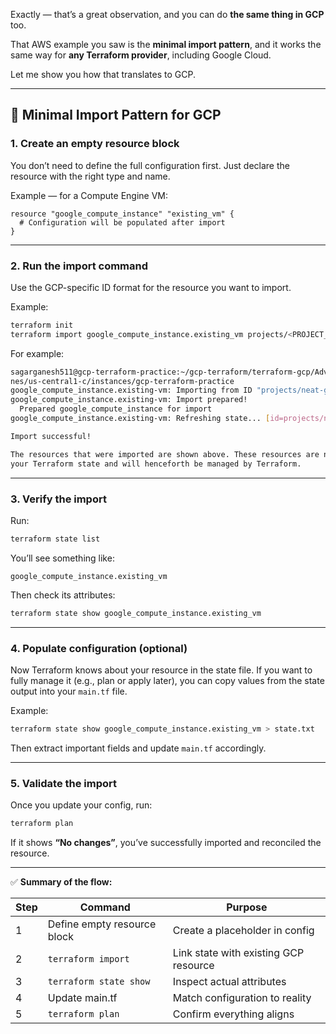 Exactly — that’s a great observation, and you can do **the same thing in GCP** too.

That AWS example you saw is the **minimal import pattern**, and it works the same way for **any Terraform provider**, including Google Cloud.

Let me show you how that translates to GCP.

---

## 🧩 Minimal Import Pattern for GCP

### **1. Create an empty resource block**

You don’t need to define the full configuration first.
Just declare the resource with the right type and name.

Example — for a Compute Engine VM:

```hcl
resource "google_compute_instance" "existing_vm" {
  # Configuration will be populated after import
}
```

---

### **2. Run the import command**

Use the GCP-specific ID format for the resource you want to import.

Example:

```bash
terraform init
terraform import google_compute_instance.existing_vm projects/<PROJECT_ID>/zones/<ZONE>/instances/<INSTANCE_NAME>
```

For example:

```bash
sagarganesh511@gcp-terraform-practice:~/gcp-terraform/terraform-gcp/Advance/import$ terraform import google_compute_instance.existing-vm projects/neat-glazing-473202-f3/zo
nes/us-central1-c/instances/gcp-terraform-practice
google_compute_instance.existing-vm: Importing from ID "projects/neat-glazing-473202-f3/zones/us-central1-c/instances/gcp-terraform-practice"...
google_compute_instance.existing-vm: Import prepared!
  Prepared google_compute_instance for import
google_compute_instance.existing-vm: Refreshing state... [id=projects/neat-glazing-473202-f3/zones/us-central1-c/instances/gcp-terraform-practice]

Import successful!

The resources that were imported are shown above. These resources are now in
your Terraform state and will henceforth be managed by Terraform.

```

---

### **3. Verify the import**

Run:

```bash
terraform state list
```

You’ll see something like:

```
google_compute_instance.existing_vm
```

Then check its attributes:

```bash
terraform state show google_compute_instance.existing_vm
```

---

### **4. Populate configuration (optional)**

Now Terraform knows about your resource in the state file.
If you want to fully manage it (e.g., plan or apply later), you can copy values from the state output into your `main.tf` file.

Example:

```bash
terraform state show google_compute_instance.existing_vm > state.txt
```

Then extract important fields and update `main.tf` accordingly.

---

### **5. Validate the import**

Once you update your config, run:

```bash
terraform plan
```

If it shows **“No changes”**, you’ve successfully imported and reconciled the resource.

---

✅ **Summary of the flow:**

| Step | Command                     | Purpose                               |
| ---- | --------------------------- | ------------------------------------- |
| 1    | Define empty resource block | Create a placeholder in config        |
| 2    | `terraform import`          | Link state with existing GCP resource |
| 3    | `terraform state show`      | Inspect actual attributes             |
| 4    | Update main.tf              | Match configuration to reality        |
| 5    | `terraform plan`            | Confirm everything aligns             |

